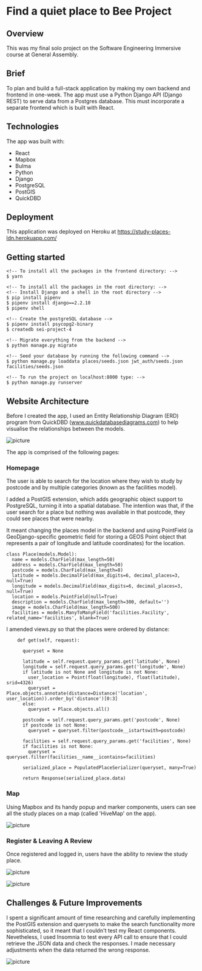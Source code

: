 # Find a quiet place to Bee Project

## Overview

This was my final solo project on the Software Engineering Immersive course at General Assembly.

## Brief

To plan and build a full-stack application by making my own backend and frontend in one-week. The app must use a Python Django API (Django REST) to serve data from a Postgres database. This must incorporate a separate frontend which is built with React.

## Technologies

The app was built with:

- React
- Mapbox
- Bulma
- Python
- Django
- PostgreSQL
- PostGIS
- QuickDBD

## Deployment

This application was deployed on Heroku at https://study-places-ldn.herokuapp.com/

## Getting started

```
<!-- To install all the packages in the frontend directory: -->
$ yarn

<!-- To install all the packages in the root directory: -->
<!-- Install Django and a shell in the root directory -->
$ pip install pipenv
$ pipenv install django==2.2.10
$ pipenv shell

<!-- Create the postgreSQL database -->
$ pipenv install psycopg2-binary  
$ createdb sei-project-4

<!-- Migrate everything from the backend -->
$ python manage.py migrate

<!-- Seed your database by running the following command -->
$ python manage.py loaddata places/seeds.json jwt_auth/seeds.json facilities/seeds.json

<!-- To run the project on localhost:8000 type: -->
$ python manage.py runserver
```

## Website Architecture

Before I created the app, I used an Entity Relationship Diagram (ERD) program from QuickDBD (www.quickdatabasediagrams.com) to help visualise the relationships between the models. 

![picture](src/assets/diagram.png)

The app is comprised of the following pages:

### Homepage

The user is able to search for the location where they wish to study by postcode and by multiple categories (known as the facilities model). 

I added a PostGIS extension, which adds geographic object support to PostgreSQL, turning it into a spatial database. The intention was that, if the user search for a place but nothing was available in that postcode, they could see places that were nearby. 

It meant changing the places model in the backend and using PointField (a GeoDjango-specific geometric field for storing a GEOS Point object that represents a pair of longitude and latitude coordinates) for the location.

```
class Place(models.Model):
  name = models.CharField(max_length=50) 
  address = models.CharField(max_length=50)
  postcode = models.CharField(max_length=8)
  latitude = models.DecimalField(max_digits=6, decimal_places=3, null=True)
  longitude = models.DecimalField(max_digits=6, decimal_places=3, null=True)
  location = models.PointField(null=True)
  description = models.CharField(max_length=300, default='')
  image = models.CharField(max_length=500)
  facilities = models.ManyToManyField('facilities.Facility', related_name='facilities', blank=True)
```

I amended views.py so that the places were ordered by distance:

```
    def get(self, request):

      queryset = None 

      latitude = self.request.query_params.get('latitude', None)
      longitude = self.request.query_params.get('longitude', None)    
      if latitude is not None and longitude is not None:
        user_location = Point(float(longitude), float(latitude), srid=4326)
        queryset = Place.objects.annotate(distance=Distance('location', user_location)).order_by('distance')[0:3]
      else:
        queryset = Place.objects.all()

      postcode = self.request.query_params.get('postcode', None)
      if postcode is not None:
        queryset = queryset.filter(postcode__istartswith=postcode)

      facilities = self.request.query_params.get('facilities', None)
      if facilities is not None:
        queryset = queryset.filter(facilities__name__icontains=facilities)
      
      serialized_place = PopulatedPlaceSerializer(queryset, many=True)

      return Response(serialized_place.data)
```

### Map

Using Mapbox and its handy popup and marker components, users can see all the study places on a map (called 'HiveMap' on the app). 

![picture](src/assets/map.png)

### Register & Leaving A Review

Once registered and logged in, users have the ability to review the study place. 

![picture](src/assets/register.png)

![picture](src/assets/comment.png)

## Challenges & Future Improvements

I spent a significant amount of time researching and carefully implementing the PostGIS extension and querysets to make the search functionality more sophisticated, so it meant that I couldn't test my React components. Nevetheless, I used Insomnia to test every API call to ensure that I could retrieve the JSON data and check the responses. I made necessary adjustments when the data returned the wrong response.  

![picture](src/assets/insomnia.png)
